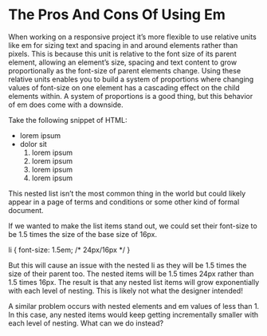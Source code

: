 # The Pros And Cons Of Using Em

When working on a responsive project it’s more flexible to use relative units like em for sizing text and 
spacing in and around elements rather than pixels. This is because this unit is relative to the font size of its parent element, 
allowing an element’s size, spacing and text content to grow proportionally as the font-size of parent elements change.
Using these relative units enables you to build a system of proportions where changing values of 
font-size on one element has a cascading effect on the child elements within. A system of proportions is a good thing, 
but this behavior of em does come with a downside.

Take the following snippet of HTML:

<ul>
  <li>lorem ipsum</li>
  <li>dolor sit 
    <ol>
      <li>lorem ipsum</li>
      <li>lorem ipsum</li>
      <li>lorem ipsum</li>
      <li>lorem ipsum</li>
    </ol>
  </li>
</ul>

This nested list isn’t the most common thing in the world but could likely appear in a page of terms and conditions or 
some other kind of formal document.

If we wanted to make the list items stand out, we could set their font-size to be 1.5 times the size of the base size of 16px.

li {
    font-size: 1.5em; /* 24px/16px */
}

But this will cause an issue with the nested li as they will be 1.5 times the size of their parent too. 
The nested items will be 1.5 times 24px rather than 1.5 times 16px. The result is that any nested list items 
will grow exponentially with each level of nesting. This is likely not what the designer intended!

A similar problem occurs with nested elements and em values of less than 1. In this case, any nested items 
would keep getting incrementally smaller with each level of nesting. What can we do instead?
